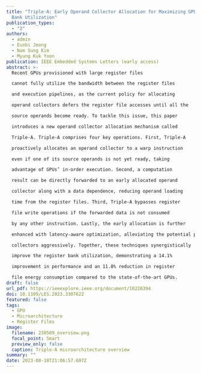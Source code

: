 ```yaml
---
title: "Triple-A: Early Operand Collector Allocation for Maximizing GPU Register
  Bank Utilization"
publication_types:
  - "2"
authors:
  - admin
  - Eunbi Jeong
  - Nam Sung Kim
  - Myung Kuk Yoon
publication: IEEE Embedded Systems Letters (early access)
abstract: >-
  Recent GPUs provisioned with large register files

  cannot fully utilize the bandwidth between the register files

  and execution pipelines, as the current policy for allocating

  operand collectors defers the register file accesses until all the

  source operands become ready. To tackle this issue, this paper

  introduces a new operand collector allocation mechanism called

  Triple-A. Triple-A comprises four key operations. First, Triple-A

  proactively allocates an operand collector to a warp instruction

  even if one of its source operands is not yet ready, taking

  advantage of GPUs’ in-order execution. Second, a computation

  result can be directly forwarded to an early allocated operand

  collector along with a data dependence, reducing operand loading

  time from the register files. Third, Triple-A bypasses register

  file write operations if the forwarded data is not consumed

  by any other instruction. Lastly, the early allocation is further

  enhanced with latency-aware optimization, alleviating the potential performance degradation caused by allocating operand

  collectors aggressively. Together, these techniques synergistically

  improve the register bank utilization, demonstrating a 14.1%

  improvement in performance and an 11.8% reduction in register

  file energy consumption compared to the state-of-the-art GPUs.
draft: false
url_pdf: https://ieeexplore.ieee.org/document/10226394
doi: 10.1109/LES.2023.3307622
featured: false
tags:
  - GPU
  - Microarchitecture
  - Register Files
image:
  filename: 230509_overview.png
  focal_point: Smart
  preview_only: false
  caption: Triple-A microarchitecture overview
summary: ""
date: 2023-08-18T21:06:57.697Z
---
```

